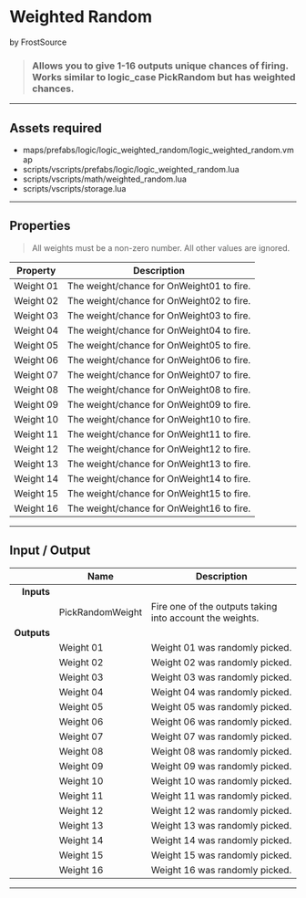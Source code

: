 # Weighted Random
by FrostSource

> ### Allows you to give 1-16 outputs unique chances of firing. Works similar to logic_case PickRandom but has weighted chances.

---

## Assets required

- maps/prefabs/logic/logic_weighted_random/logic_weighted_random.vmap
- scripts/vscripts/prefabs/logic/logic_weighted_random.lua
- scripts/vscripts/math/weighted_random.lua
- scripts/vscripts/storage.lua

---

## Properties

> All weights must be a non-zero number. All other values are ignored.

| Property | Description |
| - | - |
| Weight 01 | The weight/chance for OnWeight01 to fire.
| Weight 02 | The weight/chance for OnWeight02 to fire.
| Weight 03 | The weight/chance for OnWeight03 to fire.
| Weight 04 | The weight/chance for OnWeight04 to fire.
| Weight 05 | The weight/chance for OnWeight05 to fire.
| Weight 06 | The weight/chance for OnWeight06 to fire.
| Weight 07 | The weight/chance for OnWeight07 to fire.
| Weight 08 | The weight/chance for OnWeight08 to fire.
| Weight 09 | The weight/chance for OnWeight09 to fire.
| Weight 10 | The weight/chance for OnWeight10 to fire.
| Weight 11 | The weight/chance for OnWeight11 to fire.
| Weight 12 | The weight/chance for OnWeight12 to fire.
| Weight 13 | The weight/chance for OnWeight13 to fire.
| Weight 14 | The weight/chance for OnWeight14 to fire.
| Weight 15 | The weight/chance for OnWeight15 to fire.
| Weight 16 | The weight/chance for OnWeight16 to fire.

---

## Input / Output

|| Name | Description |
| -: | - | - |
| **Inputs**
|| PickRandomWeight | Fire one of the outputs taking into account the weights.
| **Outputs**
|| Weight 01 | Weight 01 was randomly picked.
|| Weight 02 | Weight 02 was randomly picked.
|| Weight 03 | Weight 03 was randomly picked.
|| Weight 04 | Weight 04 was randomly picked.
|| Weight 05 | Weight 05 was randomly picked.
|| Weight 06 | Weight 06 was randomly picked.
|| Weight 07 | Weight 07 was randomly picked.
|| Weight 08 | Weight 08 was randomly picked.
|| Weight 09 | Weight 09 was randomly picked.
|| Weight 10 | Weight 10 was randomly picked.
|| Weight 11 | Weight 11 was randomly picked.
|| Weight 12 | Weight 12 was randomly picked.
|| Weight 13 | Weight 13 was randomly picked.
|| Weight 14 | Weight 14 was randomly picked.
|| Weight 15 | Weight 15 was randomly picked.
|| Weight 16 | Weight 16 was randomly picked.

---
